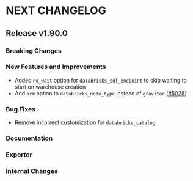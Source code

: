 # NEXT CHANGELOG

## Release v1.90.0

### Breaking Changes

### New Features and Improvements

* Added `no_wait` option for `databricks_sql_endpoint` to skip waiting to start on warehouse creation
* Add `arm` option to `databricks_node_type` instead of `graviton` ([#5028](https://github.com/databricks/terraform-provider-databricks/pull/5028))

### Bug Fixes

* Remove incorrect customization for `databricks_catalog`

### Documentation

### Exporter

### Internal Changes
